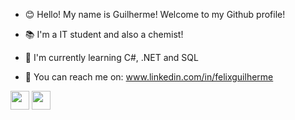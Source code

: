 
- 😊 Hello! My name is Guilherme! Welcome to my Github profile! 

- 📚 I'm a IT student and also a chemist!

- 🌱 I'm currently learning C#, .NET and SQL 

- 💬 You can reach me on: www.linkedin.com/in/felixguilherme 

<img height="30px" width="30px" src="https://cdn.jsdelivr.net/gh/devicons/devicon/icons/csharp/csharp-plain.svg" />       <img height="30px" width="30px" src="https://cdn.jsdelivr.net/gh/devicons/devicon/icons/dotnetcore/dotnetcore-original.svg" />
          
          
